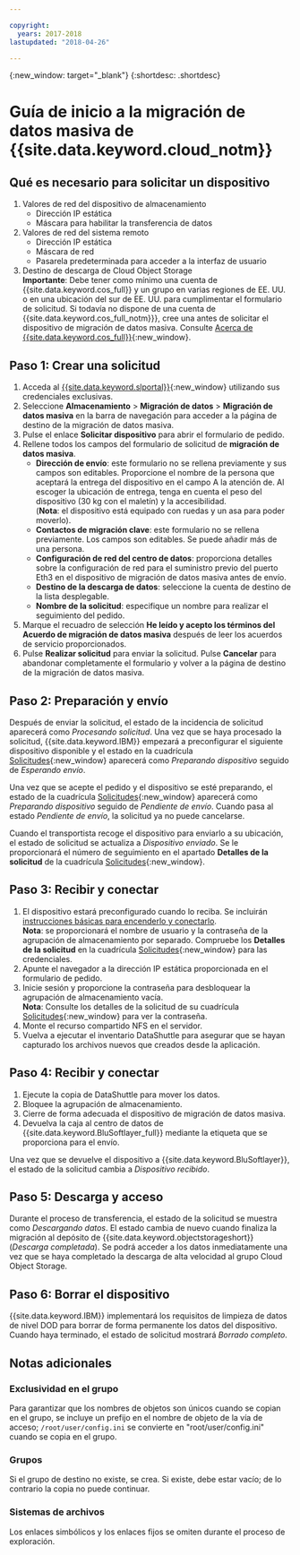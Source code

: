 ```yaml
---

copyright:
  years: 2017-2018
lastupdated: "2018-04-26"

---
```

{:new_window: target="_blank"}
{:shortdesc: .shortdesc}

# Guía de inicio a la migración de datos masiva de {{site.data.keyword.cloud_notm}}

## Qué es necesario para solicitar un dispositivo

1. Valores de red del dispositivo de almacenamiento
   - Dirección IP estática
   - Máscara para habilitar la transferencia de datos
2. Valores de red del sistema remoto
   - Dirección IP estática
   - Máscara de red 
   - Pasarela predeterminada para acceder a la interfaz de usuario
3. Destino de descarga de Cloud Object Storage <br/>
   **Importante**: Debe tener como mínimo una cuenta de {{site.data.keyword.cos_full}} y un grupo en varias regiones de EE. UU. o en una ubicación del sur de EE. UU. para cumplimentar el formulario de solicitud. Si todavía no dispone de una cuenta de {{site.data.keyword.cos_full_notm}}}, cree una antes de solicitar el dispositivo de migración de datos masiva. Consulte [Acerca de {{site.data.keyword.cos_full}}](https://console.bluemix.net/docs/services/cloud-object-storage/about-cos.html){:new_window}.

## Paso 1: Crear una solicitud

1. Acceda al [{{site.data.keyword.slportal}}](https://control.softlayer.com/){:new_window} utilizando sus credenciales exclusivas.
2. Seleccione **Almacenamiento** > **Migración de datos** > **Migración de datos masiva** en la barra de navegación para acceder a la página de destino de la migración de datos masiva.
3. Pulse el enlace **Solicitar dispositivo** para abrir el formulario de pedido.
4. Rellene todos los campos del formulario de solicitud de **migración de datos masiva**.
   - **Dirección de envío**: este formulario no se rellena previamente y sus campos son editables. Proporcione el nombre de la persona que aceptará la entrega del dispositivo en el campo A la atención de. Al escoger la ubicación de entrega, tenga en cuenta el peso del dispositivo (30 kg con el maletín) y la accesibilidad. <br/> (**Nota**: el dispositivo está equipado con ruedas y un asa para poder moverlo).
   - **Contactos de migración clave**: este formulario no se rellena previamente. Los campos son editables. Se puede añadir más de una persona. 
   - **Configuración de red del centro de datos**: proporciona detalles sobre la configuración de red para el suministro previo del puerto Eth3 en el dispositivo de migración de datos masiva antes de envío.
   - **Destino de la descarga de datos**: seleccione la cuenta de destino de la lista desplegable.
   - **Nombre de la solicitud**: especifique un nombre para realizar el seguimiento del pedido.
5. Marque el recuadro de selección **He leído y acepto los términos del Acuerdo de migración de datos masiva** después de leer los acuerdos de servicio proporcionados.
6. Pulse **Realizar solicitud** para enviar la solicitud. Pulse **Cancelar** para abandonar completamente el formulario y volver a la página de destino de la migración de datos masiva.


## Paso 2: Preparación y envío

Después de enviar la solicitud, el estado de la incidencia de solicitud aparecerá como *Procesando solicitud*.  Una vez que se haya procesado la solicitud, {{site.data.keyword.IBM}} empezará a preconfigurar el siguiente dispositivo disponible y el estado en la cuadrícula [Solicitudes](https://control.softlayer.com/storage/mdms){:new_window} aparecerá como *Preparando dispositivo* seguido de *Esperando envío*.

Una vez que se acepte el pedido y el dispositivo se esté preparando, el estado de la cuadrícula [Solicitudes](https://control.softlayer.com/storage/mdms){:new_window} aparecerá como *Preparando dispositivo* seguido de *Pendiente de envío*. Cuando pasa al estado *Pendiente de envío*, la solicitud ya no puede cancelarse. 

Cuando el transportista recoge el dispositivo para enviarlo a su ubicación, el estado de solicitud se actualiza a *Dispositivo enviado*. Se le proporcionará el número de seguimiento en el apartado **Detalles de la solicitud** de la cuadrícula [Solicitudes](https://control.softlayer.com/storage/mdms){:new_window}.


## Paso 3: Recibir y conectar

1. El dispositivo estará preconfigurado cuando lo reciba. Se incluirán [instrucciones básicas para encenderlo y conectarlo](user-instructions.html). <br/>
  **Nota**: se proporcionará el nombre de usuario y la contraseña de la agrupación de almacenamiento por separado. Compruebe los **Detalles de la solicitud** en la cuadrícula [Solicitudes](https://control.softlayer.com/storage/mdms){:new_window} para las credenciales.
2. Apunte el navegador a la dirección IP estática proporcionada en el formulario de pedido.
3. Inicie sesión y proporcione la contraseña para desbloquear la agrupación de almacenamiento vacía. <br/>
   **Nota**: Consulte los detalles de la solicitud de su cuadrícula [Solicitudes](https://control.softlayer.com/storage/mdms){:new_window} para ver la contraseña.
4. Monte el recurso compartido NFS en el servidor.
5. Vuelva a ejecutar el inventario DataShuttle para asegurar que se hayan capturado los archivos nuevos que creados desde la aplicación.

## Paso 4: Recibir y conectar
1. Ejecute la copia de DataShuttle para mover los datos.
2. Bloquee la agrupación de almacenamiento.
3. Cierre de forma adecuada el dispositivo de migración de datos masiva.
4. Devuelva la caja al centro de datos de {{site.data.keyword.BluSoftlayer_full}} mediante la etiqueta que se proporciona para el envío.

Una vez que se devuelve el dispositivo a {{site.data.keyword.BluSoftlayer}}, el estado de la solicitud cambia a *Dispositivo recibido*. 

## Paso 5: Descarga y acceso

Durante el proceso de transferencia, el estado de la solicitud se muestra como *Descargando datos*. El estado cambia de nuevo cuando finaliza la migración al depósito de {{site.data.keyword.objectstorageshort}} (*Descarga completada*). Se podrá acceder a los datos inmediatamente una vez que se haya completado la descarga de alta velocidad al grupo Cloud Object Storage.

## Paso 6: Borrar el dispositivo

{{site.data.keyword.IBM}} implementará los requisitos de limpieza de datos de nivel DOD para borrar de forma permanente los datos del dispositivo. Cuando haya terminado, el estado de solicitud mostrará *Borrado completo*.

## Notas adicionales

### Exclusividad en el grupo

Para garantizar que los nombres de objetos son únicos cuando se copian en el grupo, se incluye un prefijo en el nombre de objeto de la vía de acceso; `/root/user/config.ini` se convierte en "root/user/config.ini" cuando se copia en el grupo.

### Grupos

Si el grupo de destino no existe, se crea.   Si existe, debe estar vacío; de lo contrario la copia no puede continuar.  

### Sistemas de archivos

Los enlaces simbólicos y los enlaces fijos se omiten durante el proceso de exploración.

